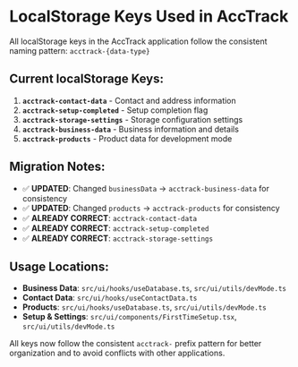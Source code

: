 # LocalStorage Keys Used in AccTrack

All localStorage keys in the AccTrack application follow the consistent naming pattern: `acctrack-{data-type}`

## Current localStorage Keys:

1. **`acctrack-contact-data`** - Contact and address information
2. **`acctrack-setup-completed`** - Setup completion flag
3. **`acctrack-storage-settings`** - Storage configuration settings
4. **`acctrack-business-data`** - Business information and details
5. **`acctrack-products`** - Product data for development mode

## Migration Notes:

- ✅ **UPDATED**: Changed `businessData` → `acctrack-business-data` for consistency
- ✅ **UPDATED**: Changed `products` → `acctrack-products` for consistency  
- ✅ **ALREADY CORRECT**: `acctrack-contact-data`
- ✅ **ALREADY CORRECT**: `acctrack-setup-completed`
- ✅ **ALREADY CORRECT**: `acctrack-storage-settings`

## Usage Locations:

- **Business Data**: `src/ui/hooks/useDatabase.ts`, `src/ui/utils/devMode.ts`
- **Contact Data**: `src/ui/hooks/useContactData.ts`
- **Products**: `src/ui/hooks/useDatabase.ts`, `src/ui/utils/devMode.ts`
- **Setup & Settings**: `src/ui/components/FirstTimeSetup.tsx`, `src/ui/utils/devMode.ts`

All keys now follow the consistent `acctrack-` prefix pattern for better organization and to avoid conflicts with other applications.
